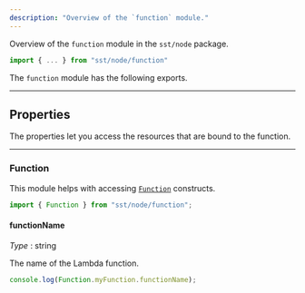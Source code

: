 ```yaml
---
description: "Overview of the `function` module."
---
```


Overview of the `function` module in the `sst/node` package.

```ts
import { ... } from "sst/node/function"
```

The `function` module has the following exports.

---

## Properties

The properties let you access the resources that are bound to the function.

---

### Function

This module helps with accessing [`Function`](../constructs/Function.md) constructs.

```ts
import { Function } from "sst/node/function";
```

#### functionName

_Type_ : <span class="mono">string</span>

The name of the Lambda function.

```ts
console.log(Function.myFunction.functionName);
```
